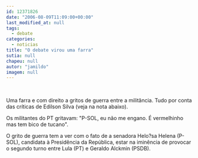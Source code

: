 ```yaml
---
id: 12371826
date: "2006-08-09T11:09:00+00:00"
last_modified_at: null
tags:
  - debate
categories:
  - noticias
title: "O debate virou uma farra"
sutia: null
chapeu: null
autor: "jamildo"
imagem: null
---
```

<p>&nbsp;</p>
<p>Uma farra e com direito a gritos de guerra entre a milit&acirc;ncia. Tudo por conta das cr&iacute;ticas de Edilson Silva (veja na nota abaixo).</p>
<p>Os militantes do PT gritavam: "P-SOL, eu n&atilde;o me engano. &Eacute; vermelhinho mas tem bico de tucano".</p>
<p>O grito de guerra tem a ver com o fato de a senadora Helo?sa Helena (P-SOL), candidata &agrave; Presid&ecirc;ncia da Rep&uacute;blica, estar na imin&ecirc;ncia de provocar o segundo turno entre Lula (PT) e Geraldo Alckmin (PSDB).</p>
